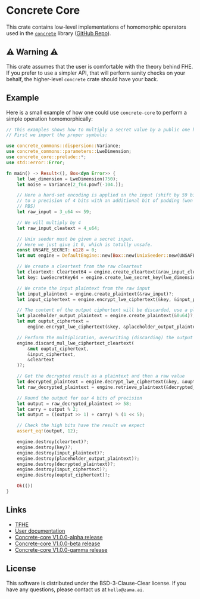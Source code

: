 # Concrete Core

This crate contains low-level implementations of homomorphic operators used in the
[`concrete`](https://crates.io/crates/concrete) library ([GitHub Repo](https://github.com/zama-ai/concrete)).

## ⚠ Warning ⚠

This crate assumes that the user is comfortable with the theory behind FHE. If you prefer to use a
simpler API, that will perform sanity checks on your behalf, the higher-level `concrete`
crate should have your back.

## Example

Here is a small example of how one could use `concrete-core` to perform a simple operation
homomorphically:

```rust
// This examples shows how to multiply a secret value by a public one homomorphically.
// First we import the proper symbols:

use concrete_commons::dispersion::Variance;
use concrete_commons::parameters::LweDimension;
use concrete_core::prelude::*;
use std::error::Error;

fn main() -> Result<(), Box<dyn Error>> {
    let lwe_dimension = LweDimension(750);
    let noise = Variance(2_f64.powf(-104.));

    // Here a hard-set encoding is applied on the input (shift by 59 bits) which corresponds here
    // to a precision of 4 bits with an additional bit of padding (won't be used but required for
    // PBS)
    let raw_input = 3_u64 << 59;

    // We will multiply by 4
    let raw_input_cleatext = 4_u64;

    // Unix seeder must be given a secret input.
    // Here we just give it 0, which is totally unsafe.
    const UNSAFE_SECRET: u128 = 0;
    let mut engine = DefaultEngine::new(Box::new(UnixSeeder::new(UNSAFE_SECRET)))?;

    // We create a cleartext from the raw cleartext
    let cleartext: Cleartext64 = engine.create_cleartext(&raw_input_cleatext)?;
    let key: LweSecretKey64 = engine.create_lwe_secret_key(lwe_dimension)?;

    // We crate the input plaintext from the raw input
    let input_plaintext = engine.create_plaintext(&raw_input)?;
    let input_ciphertext = engine.encrypt_lwe_ciphertext(&key, &input_plaintext, noise)?;

    // The content of the output ciphertext will be discarded, use a placeholder plaintext of 0
    let placeholder_output_plaintext = engine.create_plaintext(&0u64)?;
    let mut ouptut_ciphertext =
        engine.encrypt_lwe_ciphertext(&key, &placeholder_output_plaintext, noise)?;

    // Perform the multiplication, overwriting (discarding) the output ciphertext content
    engine.discard_mul_lwe_ciphertext_cleartext(
        &mut ouptut_ciphertext,
        &input_ciphertext,
        &cleartext
    )?;

    // Get the decrypted result as a plaintext and then a raw value
    let decrypted_plaintext = engine.decrypt_lwe_ciphertext(&key, &ouptut_ciphertext)?;
    let raw_decrypted_plaintext = engine.retrieve_plaintext(&decrypted_plaintext)?;

    // Round the output for our 4 bits of precision
    let output = raw_decrypted_plaintext >> 58;
    let carry = output % 2;
    let output = ((output >> 1) + carry) % (1 << 5);

    // Check the high bits have the result we expect
    assert_eq!(output, 12);

    engine.destroy(cleartext)?;
    engine.destroy(key)?;
    engine.destroy(input_plaintext)?;
    engine.destroy(placeholder_output_plaintext)?;
    engine.destroy(decrypted_plaintext)?;
    engine.destroy(input_ciphertext)?;
    engine.destroy(ouptut_ciphertext)?;

    Ok(())
}
```

## Links

- [TFHE](https://eprint.iacr.org/2018/421.pdf)
- [User documentation](https://docs.zama.ai/concrete-core)
- [Concrete-core V1.0.0-alpha release](https://community.zama.ai/t/concrete-core-v1-0-0-alpha/120)
- [Concrete-core V1.0.0-beta release](https://www.zama.ai/post/announcing-concrete-core-v1-0-beta)
- [Concrete-core V1.0.0-gamma release](https://community.zama.ai/t/concrete-core-v1-0-0-gamma-with-gpu-acceleration/234)

## License

This software is distributed under the BSD-3-Clause-Clear license. If you have any questions,
please contact us at `hello@zama.ai`.
